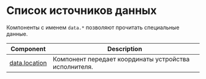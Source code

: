 # Список источников данных

Компоненты с именем `data.*` позволяют прочитать специальные данные.

| Component                         | Description                                           |
| --------------------------------- | ----------------------------------------------------- |
| [data.location](data.location.md) | Компонент передает координаты устройства исполнителя. |
